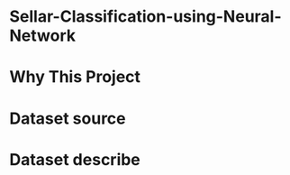 # Sellar-Classification-using-Neural-Network
##
#
# Why This Project
#
#
#
#
# Dataset source
#
#
# Dataset describe
#
#
# 
